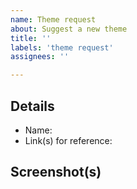 ```yaml
---
name: Theme request
about: Suggest a new theme
title: ''
labels: 'theme request'
assignees: ''

---
```


## Details

- Name:
- Link(s) for reference:

## Screenshot(s)

<!-- If possible, add one or more screenshots -->
